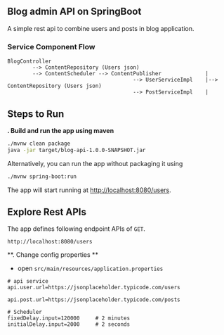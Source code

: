 Blog admin API on SpringBoot
----------------------------

A simple rest api to combine users and posts in blog application.

### Service Component Flow

    BlogController
            --> ContentRepository (Users json)
            --> ContentScheduler --> ContentPublisher              |
                                            --> UserServiceImpl    |--> ContentRepository (Users json)
                                            --> PostServiceImpl    |




## Steps to Run

**. Build and run the app using maven**

```bash
./mvnw clean package
java -jar target/blog-api-1.0.0-SNAPSHOT.jar
```

Alternatively, you can run the app without packaging it using

```bash
./mvnw spring-boot:run
```

The app will start running at <http://localhost:8080/users>.

## Explore Rest APIs

The app defines following endpoint APIs of `GET`.

    http://localhost:8080/users
    
**. Change config properties **

+ open `src/main/resources/application.properties`


```properties
# api service
api.user.url=https://jsonplaceholder.typicode.com/users

api.post.url=https://jsonplaceholder.typicode.com/posts

# Scheduler
fixedDelay.input=120000     # 2 minutes
initialDelay.input=2000     # 2 seconds
```
